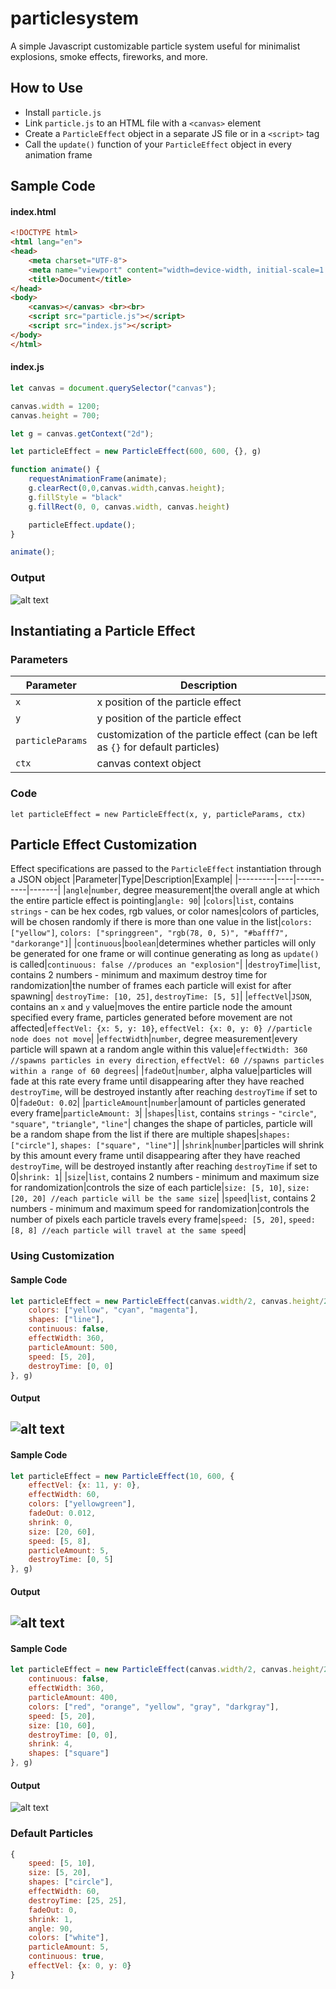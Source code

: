 # particlesystem 
A simple Javascript customizable particle system useful for minimalist explosions, smoke effects, fireworks, and more.

## How to Use
- Install `particle.js`
- Link `particle.js` to an HTML file with a `<canvas>` element
- Create a `ParticleEffect` object in a separate JS file or in a `<script>` tag
- Call the `update()` function of your `ParticleEffect` object in every animation frame

## Sample Code
#### index.html
```html
<!DOCTYPE html>
<html lang="en">
<head>
    <meta charset="UTF-8">
    <meta name="viewport" content="width=device-width, initial-scale=1.0">
    <title>Document</title>
</head>
<body>
    <canvas></canvas> <br><br>
    <script src="particle.js"></script> 
    <script src="index.js"></script> 
</body>
</html>
```
#### index.js
```js
let canvas = document.querySelector("canvas");

canvas.width = 1200;
canvas.height = 700;

let g = canvas.getContext("2d");

let particleEffect = new ParticleEffect(600, 600, {}, g)

function animate() {
    requestAnimationFrame(animate);
    g.clearRect(0,0,canvas.width,canvas.height);
    g.fillStyle = "black"
    g.fillRect(0, 0, canvas.width, canvas.height)

    particleEffect.update();
}

animate();
```
### Output
![alt text](https://cdn.discordapp.com/attachments/658158979096248321/740213558364602468/unknown.png)


## Instantiating a Particle Effect
### Parameters
|Parameter|Description|
|---------|-----------|
|`x`      |x position of the particle effect|
|`y`      |y position of the particle effect|
|`particleParams`|customization of the particle effect (can be left as `{}` for default particles)|
|`ctx`|canvas context object|

### Code 
`let particleEffect = new ParticleEffect(x, y, particleParams, ctx)`

## Particle Effect Customization
Effect specifications are passed to the `ParticleEffect` instantiation through a JSON object
|Parameter|Type|Description|Example|
|---------|----|-----------|-------|
|`angle`|`number`, degree measurement|the overall angle at which the entire particle effect is pointing|`angle: 90`|
|`colors`|`list`, contains `strings` - can be hex codes, rgb values, or color names|colors of particles, will be chosen randomly if there is more than one value in the list|`colors: ["yellow"]`\, `colors: ["springgreen", "rgb(78, 0, 5)", "#bafff7", "darkorange"]`|
|`continuous`|`boolean`|determines whether particles will only be generated for one frame or will continue generating as long as `update()` is called|`continuous: false //produces an "explosion"`|
|`destroyTime`|`list`, contains 2 numbers - minimum and maximum destroy time for randomization|the number of frames each particle will exist for after spawning| `destroyTime: [10, 25]`, `destroyTime: [5, 5]`|
|`effectVel`|`JSON`, contains an `x` and `y` value|moves the entire particle node the amount specified every frame, particles generated before movement are not affected|`effectVel: {x: 5, y: 10}`, `effectVel: {x: 0, y: 0} //particle node does not move`|
|`effectWidth`|`number`, degree measurement|every particle will spawn at a random angle within this value|`effectWidth: 360 //spawns particles in every direction`, `effectVel: 60 //spawns particles within a range of 60 degrees`|
|`fadeOut`|`number`, alpha value|particles will fade at this rate every frame until disappearing after they have reached `destroyTime`, will be destroyed instantly after reaching `destroyTime` if set to 0|`fadeOut: 0.02`|
|`particleAmount`|`number`|amount of particles generated every frame|`particleAmount: 3`|
|`shapes`|`list`, contains `strings` - `"circle"`, `"square"`, `"triangle"`, `"line"`| changes the shape of particles, particle will be a random shape from the list if there are multiple shapes|`shapes: ["circle"]`, `shapes: ["square", "line"]`|
|`shrink`|`number`|particles will shrink by this amount every frame until disappearing after they have reached `destroyTime`, will be destroyed instantly after reaching `destroyTime` if set to 0|`shrink: 1`|
|`size`|`list`, contains 2 numbers - minimum and maximum size for randomization|controls the size of each particle|`size: [5, 10]`, `size: [20, 20] //each particle will be the same size`|
|`speed`|`list`, contains 2 numbers - minimum and maximum speed for randomization|controls the number of pixels each particle travels every frame|`speed: [5, 20]`, `speed: [8, 8] //each particle will travel at the same speed`|

### Using Customization
#### Sample Code
```js
let particleEffect = new ParticleEffect(canvas.width/2, canvas.height/2, {
    colors: ["yellow", "cyan", "magenta"],
    shapes: ["line"],
    continuous: false,
    effectWidth: 360,
    particleAmount: 500,
    speed: [5, 20],
    destroyTime: [0, 0]
}, g)
```

#### Output
![alt text](https://cdn.discordapp.com/attachments/658158979096248321/740245608270397460/unknown.png)
---
#### Sample Code
```js
let particleEffect = new ParticleEffect(10, 600, {
    effectVel: {x: 11, y: 0},
    effectWidth: 60,
    colors: ["yellowgreen"],
    fadeOut: 0.012,
    shrink: 0,
    size: [20, 60],
    speed: [5, 8],
    particleAmount: 5,
    destroyTime: [0, 5]
}, g)
```

#### Output
![alt text](https://cdn.discordapp.com/attachments/658158979096248321/740248333343391934/unknown.png)
---
#### Sample Code
```js
let particleEffect = new ParticleEffect(canvas.width/2, canvas.height/2, {
    continuous: false,
    effectWidth: 360,
    particleAmount: 400,
    colors: ["red", "orange", "yellow", "gray", "darkgray"],
    speed: [5, 20],
    size: [10, 60],
    destroyTime: [0, 0],
    shrink: 4,
    shapes: ["square"]
}, g)
```

#### Output
![alt text](https://cdn.discordapp.com/attachments/658158979096248321/740250085308497980/unknown.png)

### Default Particles
```js
{
    speed: [5, 10], 
    size: [5, 20],
    shapes: ["circle"],
    effectWidth: 60,
    destroyTime: [25, 25],
    fadeOut: 0,
    shrink: 1,
    angle: 90,
    colors: ["white"],
    particleAmount: 5,
    continuous: true,
    effectVel: {x: 0, y: 0}
}
```
